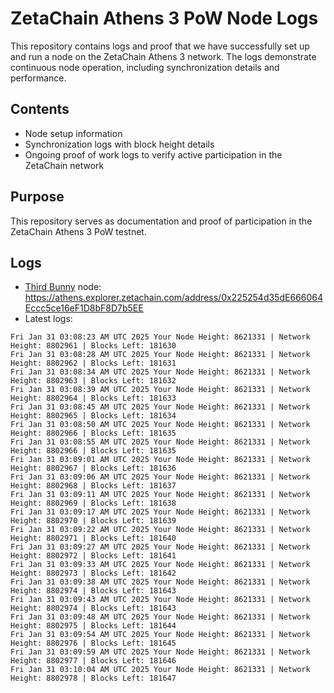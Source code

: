 # ZetaChain Athens 3 PoW Node Logs
This repository contains logs and proof that we have successfully set up and run a node on the ZetaChain Athens 3 network. The logs demonstrate continuous node operation, including synchronization details and performance.

## Contents
- Node setup information
- Synchronization logs with block height details
- Ongoing proof of work logs to verify active participation in the ZetaChain network

## Purpose
This repository serves as documentation and proof of participation in the ZetaChain Athens 3 PoW testnet.

## Logs

- [Third Bunny](https://thirdbunny.xyz/) node: https://athens.explorer.zetachain.com/address/0x225254d35dE666064Eccc5ce16eF1D8bF8D7b5EE
- Latest logs:
```
Fri Jan 31 03:08:23 AM UTC 2025 Your Node Height: 8621331 | Network Height: 8802961 | Blocks Left: 181630
Fri Jan 31 03:08:28 AM UTC 2025 Your Node Height: 8621331 | Network Height: 8802962 | Blocks Left: 181631
Fri Jan 31 03:08:34 AM UTC 2025 Your Node Height: 8621331 | Network Height: 8802963 | Blocks Left: 181632
Fri Jan 31 03:08:39 AM UTC 2025 Your Node Height: 8621331 | Network Height: 8802964 | Blocks Left: 181633
Fri Jan 31 03:08:45 AM UTC 2025 Your Node Height: 8621331 | Network Height: 8802965 | Blocks Left: 181634
Fri Jan 31 03:08:50 AM UTC 2025 Your Node Height: 8621331 | Network Height: 8802966 | Blocks Left: 181635
Fri Jan 31 03:08:55 AM UTC 2025 Your Node Height: 8621331 | Network Height: 8802966 | Blocks Left: 181635
Fri Jan 31 03:09:01 AM UTC 2025 Your Node Height: 8621331 | Network Height: 8802967 | Blocks Left: 181636
Fri Jan 31 03:09:06 AM UTC 2025 Your Node Height: 8621331 | Network Height: 8802968 | Blocks Left: 181637
Fri Jan 31 03:09:11 AM UTC 2025 Your Node Height: 8621331 | Network Height: 8802969 | Blocks Left: 181638
Fri Jan 31 03:09:17 AM UTC 2025 Your Node Height: 8621331 | Network Height: 8802970 | Blocks Left: 181639
Fri Jan 31 03:09:22 AM UTC 2025 Your Node Height: 8621331 | Network Height: 8802971 | Blocks Left: 181640
Fri Jan 31 03:09:27 AM UTC 2025 Your Node Height: 8621331 | Network Height: 8802972 | Blocks Left: 181641
Fri Jan 31 03:09:33 AM UTC 2025 Your Node Height: 8621331 | Network Height: 8802973 | Blocks Left: 181642
Fri Jan 31 03:09:38 AM UTC 2025 Your Node Height: 8621331 | Network Height: 8802974 | Blocks Left: 181643
Fri Jan 31 03:09:43 AM UTC 2025 Your Node Height: 8621331 | Network Height: 8802974 | Blocks Left: 181643
Fri Jan 31 03:09:48 AM UTC 2025 Your Node Height: 8621331 | Network Height: 8802975 | Blocks Left: 181644
Fri Jan 31 03:09:54 AM UTC 2025 Your Node Height: 8621331 | Network Height: 8802976 | Blocks Left: 181645
Fri Jan 31 03:09:59 AM UTC 2025 Your Node Height: 8621331 | Network Height: 8802977 | Blocks Left: 181646
Fri Jan 31 03:10:04 AM UTC 2025 Your Node Height: 8621331 | Network Height: 8802978 | Blocks Left: 181647
```
